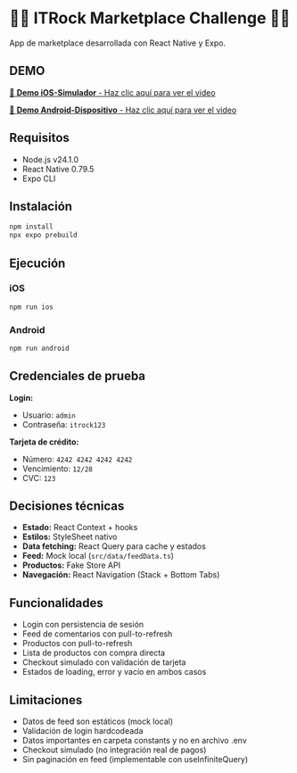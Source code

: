 # 🤘🏻 ITRock Marketplace Challenge 🤘🏻

App de marketplace desarrollada con React Native y Expo.

## DEMO

<a href="https://www.youtube.com/shorts/1_-ruR5fJfY?feature=share" target="_blank">🍎 **Demo iOS-Simulador** - Haz clic aquí para ver el video</a>

<a href="https://youtube.com/shorts/5WCsVz6lRoY?feature=share" target="_blank">🤖 **Demo Android-Dispositivo** - Haz clic aquí para ver el video</a>

## Requisitos

- Node.js v24.1.0
- React Native 0.79.5
- Expo CLI

## Instalación

```bash
npm install
npx expo prebuild
```

## Ejecución

### iOS

```bash
npm run ios
```

### Android

```bash
npm run android
```

## Credenciales de prueba

**Login:**

- Usuario: `admin`
- Contraseña: `itrock123`

**Tarjeta de crédito:**

- Número: `4242 4242 4242 4242`
- Vencimiento: `12/28`
- CVC: `123`

## Decisiones técnicas

- **Estado:** React Context + hooks
- **Estilos:** StyleSheet nativo
- **Data fetching:** React Query para cache y estados
- **Feed:** Mock local (`src/data/feedData.ts`)
- **Productos:** Fake Store API
- **Navegación:** React Navigation (Stack + Bottom Tabs)

## Funcionalidades

- Login con persistencia de sesión
- Feed de comentarios con pull-to-refresh
- Productos con pull-to-refresh
- Lista de productos con compra directa
- Checkout simulado con validación de tarjeta
- Estados de loading, error y vacío en ambos casos

## Limitaciones

- Datos de feed son estáticos (mock local)
- Validación de login hardcodeada
- Datos importantes en carpeta constants y no en archivo .env
- Checkout simulado (no integración real de pagos)
- Sin paginación en feed (implementable con useInfiniteQuery)
